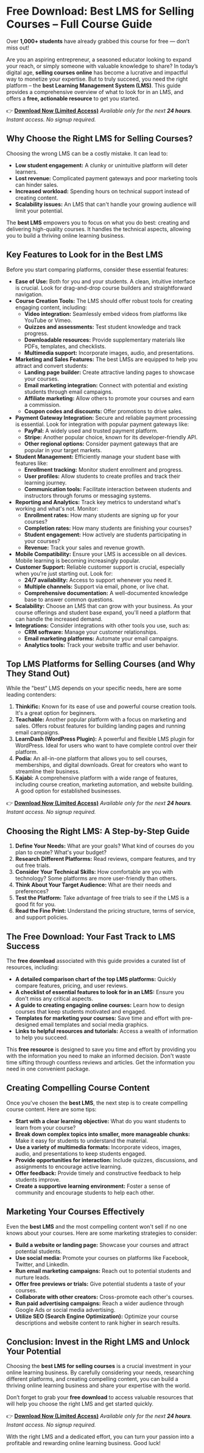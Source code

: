 # Free Download: Best LMS for Selling Courses – Full Course Guide

Over **1,000+ students** have already grabbed this course for free — don’t miss out!

Are you an aspiring entrepreneur, a seasoned educator looking to expand your reach, or simply someone with valuable knowledge to share? In today’s digital age, **selling courses online** has become a lucrative and impactful way to monetize your expertise. But to truly succeed, you need the right platform – the **best Learning Management System (LMS)**. This guide provides a comprehensive overview of what to look for in an LMS, and offers a **free, actionable resource** to get you started.

👉 [**Download Now (Limited Access)**](https://udemywork.com/best-lms-for-selling-courses)
_Available only for the next **24 hours**. Instant access. No signup required._

## Why Choose the Right LMS for Selling Courses?

Choosing the wrong LMS can be a costly mistake. It can lead to:

*   **Low student engagement:** A clunky or unintuitive platform will deter learners.
*   **Lost revenue:** Complicated payment gateways and poor marketing tools can hinder sales.
*   **Increased workload:** Spending hours on technical support instead of creating content.
*   **Scalability issues:** An LMS that can't handle your growing audience will limit your potential.

The **best LMS** empowers you to focus on what you do best: creating and delivering high-quality courses. It handles the technical aspects, allowing you to build a thriving online learning business.

## Key Features to Look for in the Best LMS

Before you start comparing platforms, consider these essential features:

*   **Ease of Use:** Both for you and your students. A clean, intuitive interface is crucial. Look for drag-and-drop course builders and straightforward navigation.
*   **Course Creation Tools:** The LMS should offer robust tools for creating engaging content, including:
    *   **Video integration:** Seamlessly embed videos from platforms like YouTube or Vimeo.
    *   **Quizzes and assessments:** Test student knowledge and track progress.
    *   **Downloadable resources:** Provide supplementary materials like PDFs, templates, and checklists.
    *   **Multimedia support:** Incorporate images, audio, and presentations.
*   **Marketing and Sales Features:** The best LMSs are equipped to help you attract and convert students:
    *   **Landing page builder:** Create attractive landing pages to showcase your courses.
    *   **Email marketing integration:** Connect with potential and existing students through email campaigns.
    *   **Affiliate marketing:** Allow others to promote your courses and earn a commission.
    *   **Coupon codes and discounts:** Offer promotions to drive sales.
*   **Payment Gateway Integration:** Secure and reliable payment processing is essential. Look for integration with popular payment gateways like:
    *   **PayPal:** A widely used and trusted payment platform.
    *   **Stripe:** Another popular choice, known for its developer-friendly API.
    *   **Other regional options:** Consider payment gateways that are popular in your target markets.
*   **Student Management:** Efficiently manage your student base with features like:
    *   **Enrollment tracking:** Monitor student enrollment and progress.
    *   **User profiles:** Allow students to create profiles and track their learning journey.
    *   **Communication tools:** Facilitate interaction between students and instructors through forums or messaging systems.
*   **Reporting and Analytics:** Track key metrics to understand what's working and what's not. Monitor:
    *   **Enrollment rates:** How many students are signing up for your courses?
    *   **Completion rates:** How many students are finishing your courses?
    *   **Student engagement:** How actively are students participating in your courses?
    *   **Revenue:** Track your sales and revenue growth.
*   **Mobile Compatibility:** Ensure your LMS is accessible on all devices. Mobile learning is becoming increasingly popular.
*   **Customer Support:** Reliable customer support is crucial, especially when you're just starting out. Look for:
    *   **24/7 availability:** Access to support whenever you need it.
    *   **Multiple channels:** Support via email, phone, or live chat.
    *   **Comprehensive documentation:** A well-documented knowledge base to answer common questions.
*   **Scalability:** Choose an LMS that can grow with your business. As your course offerings and student base expand, you'll need a platform that can handle the increased demand.
*   **Integrations:** Consider integrations with other tools you use, such as:
    *   **CRM software:** Manage your customer relationships.
    *   **Email marketing platforms:** Automate your email campaigns.
    *   **Analytics tools:** Track your website traffic and user behavior.

## Top LMS Platforms for Selling Courses (and Why They Stand Out)

While the "best" LMS depends on your specific needs, here are some leading contenders:

1.  **Thinkific:** Known for its ease of use and powerful course creation tools. It's a great option for beginners.
2.  **Teachable:** Another popular platform with a focus on marketing and sales. Offers robust features for building landing pages and running email campaigns.
3.  **LearnDash (WordPress Plugin):** A powerful and flexible LMS plugin for WordPress. Ideal for users who want to have complete control over their platform.
4.  **Podia:** An all-in-one platform that allows you to sell courses, memberships, and digital downloads. Great for creators who want to streamline their business.
5.  **Kajabi:** A comprehensive platform with a wide range of features, including course creation, marketing automation, and website building. A good option for established businesses.

👉 [**Download Now (Limited Access)**](https://udemywork.com/best-lms-for-selling-courses)
_Available only for the next **24 hours**. Instant access. No signup required._

## Choosing the Right LMS: A Step-by-Step Guide

1.  **Define Your Needs:** What are your goals? What kind of courses do you plan to create? What's your budget?
2.  **Research Different Platforms:** Read reviews, compare features, and try out free trials.
3.  **Consider Your Technical Skills:** How comfortable are you with technology? Some platforms are more user-friendly than others.
4.  **Think About Your Target Audience:** What are their needs and preferences?
5.  **Test the Platform:** Take advantage of free trials to see if the LMS is a good fit for you.
6.  **Read the Fine Print:** Understand the pricing structure, terms of service, and support policies.

## The Free Download: Your Fast Track to LMS Success

The **free download** associated with this guide provides a curated list of resources, including:

*   **A detailed comparison chart of the top LMS platforms:** Quickly compare features, pricing, and user reviews.
*   **A checklist of essential features to look for in an LMS:** Ensure you don't miss any critical aspects.
*   **A guide to creating engaging online courses:** Learn how to design courses that keep students motivated and engaged.
*   **Templates for marketing your courses:** Save time and effort with pre-designed email templates and social media graphics.
*   **Links to helpful resources and tutorials:** Access a wealth of information to help you succeed.

This **free resource** is designed to save you time and effort by providing you with the information you need to make an informed decision. Don't waste time sifting through countless reviews and articles. Get the information you need in one convenient package.

## Creating Compelling Course Content

Once you've chosen the **best LMS**, the next step is to create compelling course content. Here are some tips:

*   **Start with a clear learning objective:** What do you want students to learn from your course?
*   **Break down complex topics into smaller, more manageable chunks:** Make it easy for students to understand the material.
*   **Use a variety of multimedia formats:** Incorporate videos, images, audio, and presentations to keep students engaged.
*   **Provide opportunities for interaction:** Include quizzes, discussions, and assignments to encourage active learning.
*   **Offer feedback:** Provide timely and constructive feedback to help students improve.
*   **Create a supportive learning environment:** Foster a sense of community and encourage students to help each other.

## Marketing Your Courses Effectively

Even the **best LMS** and the most compelling content won't sell if no one knows about your courses. Here are some marketing strategies to consider:

*   **Build a website or landing page:** Showcase your courses and attract potential students.
*   **Use social media:** Promote your courses on platforms like Facebook, Twitter, and LinkedIn.
*   **Run email marketing campaigns:** Reach out to potential students and nurture leads.
*   **Offer free previews or trials:** Give potential students a taste of your courses.
*   **Collaborate with other creators:** Cross-promote each other's courses.
*   **Run paid advertising campaigns:** Reach a wider audience through Google Ads or social media advertising.
*   **Utilize SEO (Search Engine Optimization):** Optimize your course descriptions and website content to rank higher in search results.

## Conclusion: Invest in the Right LMS and Unlock Your Potential

Choosing the **best LMS for selling courses** is a crucial investment in your online learning business. By carefully considering your needs, researching different platforms, and creating compelling content, you can build a thriving online learning business and share your expertise with the world.

Don’t forget to grab your **free download** to access valuable resources that will help you choose the right LMS and get started quickly.

👉 [**Download Now (Limited Access)**](https://udemywork.com/best-lms-for-selling-courses)
_Available only for the next **24 hours**. Instant access. No signup required._

With the right LMS and a dedicated effort, you can turn your passion into a profitable and rewarding online learning business. Good luck!
